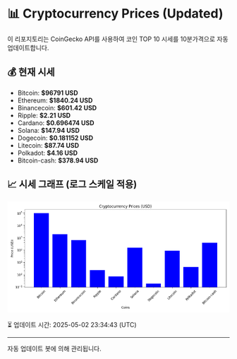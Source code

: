 
# 📊 Cryptocurrency Prices (Updated)

이 리포지토리는 CoinGecko API를 사용하여 코인 TOP 10 시세를 10분가격으로 자동 업데이트합니다.

## 💰 현재 시세
- Bitcoin: **$96791 USD**
- Ethereum: **$1840.24 USD**
- Binancecoin: **$601.42 USD**
- Ripple: **$2.21 USD**
- Cardano: **$0.696474 USD**
- Solana: **$147.94 USD**
- Dogecoin: **$0.181152 USD**
- Litecoin: **$87.74 USD**
- Polkadot: **$4.16 USD**
- Bitcoin-cash: **$378.94 USD**

## 📈 시세 그래프 (로그 스케일 적용)
![Crypto Prices](crypto_prices.png)

⏳ 업데이트 시간: 2025-05-02 23:34:43 (UTC)

---
자동 업데이트 봇에 의해 관리됩니다.
